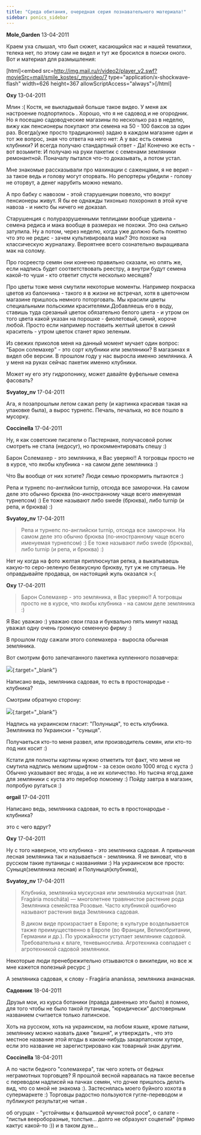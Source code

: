 ```yaml
---
title: "Среда обитания, очередная серия познавательного материала!"
sidebar: ponics_sidebar
---
```


**Mole_Garden** 13-04-2011

Краем уха слышал, что был сюжет, касающийся нас и нашей тематики, телека нет, по этому сам не видел и тут же бросился в поиски оного. Вот и материал для размышления:

[html]<object width=626 height=367><param name="allowScriptAccess" value="always" /><param name="movie" value="http://img.mail.ru/r/video2/player_v2.swf?movieSrc=mail/smile_kostes/_myvideo/7" /><embed src=http://img.mail.ru/r/video2/player_v2.swf?movieSrc=mail/smile_kostes/_myvideo/7 type="application/x-shockwave-flash" width=626 height=367 allowScriptAccess="always"></embed></object>[/html]


**Oxy** 13-04-2011

Млин :( Костя, не выкладывай больше такое видео. У меня аж настроение подпортилось . Хорошо, что я не садовод и не огородник. Но я посещаю садоводческие магазины по несколько раз в неделю, вижу как пенсионеры покупают эти семена на 50 - 100 баксов за один раз. Всегда(уже просто традиционно) задаю в каждом магазине один и тот же вопрос, зная что ответа на него нет: А у вас есть семена клубники? И всегда получаю стандартный ответ - Да! Конечно же есть - вот возьмите: И получаю на руки пакетик с семенами земляники ремонантной. Поначалу пытался что-то доказывать, а потом устал. 

Мне знакомые рассказывали про махинации с саженцами, я не верил - за такое ведь и голову могут оторвать. Но репортеры убедили - голову не оторвут, а денег нарубить можно немало. 

А про бабку с навозом - этой старушенции повезло, что вокруг пенсионеры живут. Я бы ее однажды тихонько похоронил в этой куче навоза - и никто бы ничего не доказал. 

Старушенция с полуразрушенными теплицами вообще удивила - семена редиса и мака вообще в размерах не похожи. Это она сильно затупила. Ну а потом, через неделю, когда уже должно быть понятно что это не редис - зачем культивировала мак? Это похоже на классическую журналажу. Вероятнее всего сознательно выращивала мак на солому. 

Про госреестр семян они конечно правильно сказали, но опять же, если надпись будет соответствовать реестру, а внутри будут семена какой-то чуши - кто ответит спустя несколько месяцев? 

Про цветы тоже меня смутили некоторые моменты. Например покраска цветов из балончика - такого я в жизни не встречал, хотя в цветочном магазине пришлось немного поторговать. Мы красили цветы специальными польскими красителями.Добавляешь его в воду, ставишь туда срезаный цветок обязательно белого цвета - и утром он того цвета какой указан на порошке - фиолетовый, синий, короче любой. Просто если например поставить желтый цветок в синий краситель - утром цветок станет ярко зеленым.

Из свежих приколов меня на данный момент мучает один вопрос: "Барон солемахер" - это сорт клубники или земляники? В магазинах я видел обе версии. В прошлом году у нас выросла именно земляника. А у меня на руках сейчас пакетик именно клубники.

Может ну его эту гидропонику, может давайте фуфельные семена фасовать?


**Svyatoy_nv** 17-04-2011

Ага, я позапрошлым летом сажал репу (и картинка красивая такая на упаковке была), а вырос турнепс. Печаль, печалька, но все пошло в мусорку.


**Coccinella** 17-04-2011

Ну, я как советские писатели о Пастернаке, получасовой ролик смотреть не стала (недосуг), но прокомментировать спешу :)

Барон Солемахер - это земляника, я Вас уверяю!! А тогровцы просто не в курсе, что якобы клубника - на самом деле земляника :)

Что Вы вообще от них хотите? Люди семью прокормить пытаются :)

Репа и турнепс по-английски turnip, отсюда все заморочки. На самом деле это обычно брюква (по-иностранному чаще всего именуемая турнепсом) :) Ее тоже называют либо swede (брюква), либо turnip (и репа, и брюква) :)


**Svyatoy_nv** 17-04-2011

> Репа и турнепс по-английски turnip, отсюда все заморочки. На самом деле это обычно брюква (по-иностранному чаще всего именуемая турнепсом) :) Ее тоже называют либо swede (брюква), либо turnip (и репа, и брюква) :)

Нет ну когда на фото желтая приплюснутая репка, а выкапываешь какую-то серо-зеленую безвкусную брюкву, тут уж не спутаешь. Не оправдывайте продавца, он настоящий жуль оказался &gt;:(


**Oxy** 17-04-2011

> Барон Солемахер - это земляника, я Вас уверяю!! А тогровцы просто не в курсе, что якобы клубника - на самом деле земляника :)

Я Вас уважаю :) уважаю свои глаза и буквально пять минут назад уважал одну очень громкую семенную фирму :)

В прошлом году сажали этого солемахера - выросла обычная земляника.

Вот смотрим фото запечатанного пакетика купленного позавчера:

[![](/imagehost/thumbs/0811fmf.jpg)](https://t.me/ponics_ru_files/5268){:target="_blank"}

Написано ведь, земляника садовая, то есть в простонародье - клубника?

Смотрим обратную сторону: 

[![](/imagehost/thumbs/0813mum.jpg)](https://t.me/ponics_ru_files/5269){:target="_blank"}

Надпись на украинском гласит: "Полуныця", то есть клубника. Земляника по Украински - "суныця".

Получаеться кто-то меня развел, или производитель семян, или кто-то под них косит :)

Кстати для полноты картины нужно отметить тот факт, что меня не смутила надпись мелким шрифтом - за сезон около 1000 ягод с куста :) Обычно указывают вес ягоды, а не их количество. Но тысяча ягод даже для земляники с куста это перебор помоему :) Пойду завтра в магазин, попробую ругаться :)


**orgail** 17-04-2011

Написано ведь, земляника садовая, то есть в простонародье - клубника?

это с чего вдруг?


**Oxy** 17-04-2011

Ну с того наверное, что клубника - это земляника садовая. А привычная лесная земляника так и называеться - земляника. Я не виноват, что в русском такие путаницы с названиями :) На украинском все просто: Суныця(земляника лесная) и Полуныця(клубника), 


**Svyatoy_nv** 17-04-2011

> Клубни&#769;ка, земляни&#769;ка мускусная или земляни&#769;ка мускатная (лат. Frag&#225;ria mosch&#225;ta) — многолетнее травянистое растение рода Земляника семейства Розовые. Часто клубникой ошибочно называют растения вида Земляника садовая.
> 
> В диком виде произрастает в Европе; в культуре возделывается также преимущественно в Европе (во Франции, Великобритании, Германии и др.). По урожайности уступает землянике садовой. Требовательна к влаге, теневынослива. Агротехника совпадает с агротехникой садовой земляники.

Некоторые люди пренебрежительно отзываются о википедии, но все ж мне кажется полезный ресурс ;)

А земляника садовая, к слову - Frag&#225;ria anan&#225;ssa, земляника ананасная.


**Садовник** 18-04-2011

Друзья мои, из курса ботаники (правда давненько это было) я помню, для того чтобы не было такой путаницы, "юридически" достоверным названием считается только латинское.

Хоть на русском, хоть на украинском, на любом языке, кроме латыни, землянику можно назвать даже "вишня", и утверждать , что это местное название этой ягоды в каком-нибудь закарпатском хуторе, если это название не зарегистрировано как товарный знак другим. 


**Coccinella** 18-04-2011

А по части бедного "солемахера", так чего хотеть от бедных неграмотных торговцев? Я прошлой весной нарвалась на такое веселье с переводом надписей на пачках семян, что дочке пришлось делать вид, что со мной не знакома :). Застеснялась моего буйного хохота в супермаркете :) Торговцы радостно пользуются гугле-переводом и публикуют результат,не читая .

об огурцах - "устойчивы к фальшивой мучнистой росе", о салате - "листья веероборазные, толстые... долго не образуют соцветий" (прямо кактус какой-то :)) и в таком духе...


